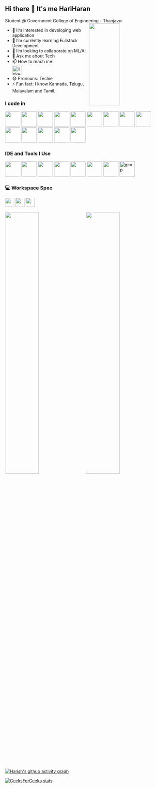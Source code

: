 ## Hi there 👋 It's me HariHaran

Student @ Government College of Engineering - Thanjavur
<img height="270" width="45%" align="right" src="https://mir-s3-cdn-cf.behance.net/project_modules/2800_opt_1/d54a1057572253.59db80b99c3b5.jpg"/>                                               
- 👀 I’m interested in developing web application
- 🌱 I’m currently learning Fullstack Development
- 👯 I’m looking to collaborate on ML/AI
- 💬 Ask me about Tech
- 📫 How to reach me :
<br />  [<img width="30" height="30" src="https://img.icons8.com/color/48/linkedin.png" alt="linkedin"/>](https://www.linkedin.com/in/hariharan-somasundharam/)
- 😄 Pronouns: Techie
- ⚡ Fun fact: I know Kannada, Telugu, Malayalam and Tamil.

### I code in
<img height="50" width="50" src="https://img.icons8.com/color/48/000000/python.png" /> <img height="50" width="50" src="https://img.icons8.com/color/48/000000/c-programming.png" /> <img height="50" width="50" src="https://img.icons8.com/color/48/000000/java-coffee-cup-logo.png" /> <img height="50" width="50" src="https://img.icons8.com/color/48/000000/html-5.png" /> <img height="50" width="50" src="https://img.icons8.com/color/48/000000/css3.png" /> <img height="50" width="50" src="https://img.icons8.com/color/48/000000/javascript.png"/> <img height="50" width="50" src="https://img.icons8.com/color/48/000000/sass.png"/> <img height="50" width="50" src="https://img.icons8.com/color/48/000000/bootstrap.png" /> <img height="50" width="50" src="https://img.icons8.com/color/48/000000/tensorflow.png"/> <img height="50" width="50" src="https://img.icons8.com/color/48/000000/react-native.png"/>  <img height="50" width="50" src="https://img.icons8.com/color/48/000000/mysql-logo.png"/> <img height="50" width="50" src="https://img.icons8.com/color/48/000000/mongodb.png"/> <img height="50" width="50" src="https://img.icons8.com/color/48/000000/nodejs.png"/> <img height="50" width="50" src="https://img.icons8.com/color/48/000000/spring-logo.png"/> 

### IDE and Tools I Use
<img height="50" width="50" src="https://img.icons8.com/color/48/000000/visual-studio-code-2019.png"/> <img height="50" width="50" src="https://img.icons8.com/color/48/000000/pycharm.png"/> <img height="50" width="50" src="https://img.icons8.com/color/50/000000/git.png"/> <img height="50" src="https://img.icons8.com/officel/480/null/java-eclipse.png"/> <img height="50" width="50" src="https://img.icons8.com/doodle/48/000000/adobe-photoshop.png"/> <img height="50" width="50" src="https://img.icons8.com/color/48/000000/figma--v1.png"/> <img height="50" src="https://img.shields.io/badge/Netlify-00C7B7?style=for-the-badge&logo=netlify&logoColor=white"/> <img width="50" height="50" src="https://img.icons8.com/fluency/48/gimp.png" alt="gimp"/>


### 💻 Workspace Spec
<img height="30" src="https://img.shields.io/badge/Tuf Gaming-A15-ED1C24?style=for-the-badge&logo=asus&logoColor=white"/> <img height="30" src="https://img.shields.io/badge/NVIDIA-GTX3050-76B900?style=for-the-badge&logo=nvidia&logoColor=white"/>  <img height="30" src="https://img.shields.io/badge/AMD-Ryzen_7_7435H-ED1C24?style=for-the-badge&logo=amd&logoColor=white"/> 

<img width="47%" align="left" src="https://github-readme-stats.vercel.app/api?username=hariharan-somasundharam&theme=tokyonight&show_icons=true&hide_border=true&count_private=true"/><img width="47%" align="right" src="https://github-readme-streak-stats.herokuapp.com/?user=hariharan-somasundharam&theme=tokyonight&hide_border=true"/>


<br />  [![Harish's github activity graph](https://github-readme-activity-graph.vercel.app/graph?username=hariharan-somasundharam&bg_color=000000&color=ffffff&line=51f565&point=ffffff&area=true&hide_border=true)](https://github.com/ashutosh00710/github-readme-activity-graph)

[![GeeksForGeeks stats](https://geeks-for-geeks-stats-card.vercel.app/?username=hariharan_somasundharam)](https://auth.geeksforgeeks.org/user/hariharan_somasundharam/practice/)
<!---
hariharan-somasundharam/hariharan-somasundharam is a ✨ special ✨ repository because its `README.md` (this file) appears on your GitHub profile.
You can click the Preview link to take a look at your changes.
--->
